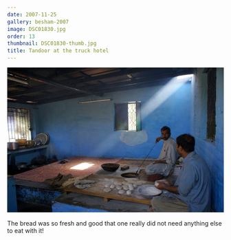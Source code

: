 ```yaml
---
date: 2007-11-25
gallery: besham-2007
image: DSC01830.jpg
order: 13
thumbnail: DSC01830-thumb.jpg
title: Tandoor at the truck hotel
---
```


![Tandoor at the truck hotel](./DSC01830.jpg)

The bread was so fresh and good that one really did not need anything else to eat with it!